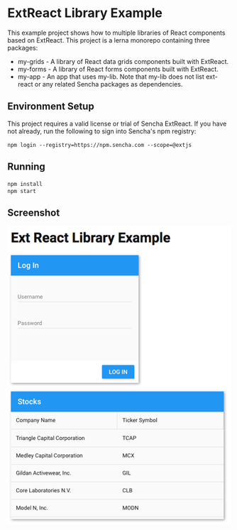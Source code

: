 # ExtReact Library Example

This example project shows how to multiple libraries of React components based on ExtReact.  This project is a lerna monorepo containing three packages:

* my-grids - A library of React data grids components built with ExtReact.
* my-forms - A library of React forms components built with ExtReact.
* my-app - An app that uses my-lib.  Note that my-lib does not list ext-react or any related Sencha packages as dependencies.

## Environment Setup

This project requires a valid license or trial of Sencha ExtReact.  If you have not already, run the following to sign into Sencha's npm registry:

```
npm login --registry=https://npm.sencha.com --scope=@extjs
```

## Running

```
npm install
npm start
```

## Screenshot

![screenshot](screenshot.png)

